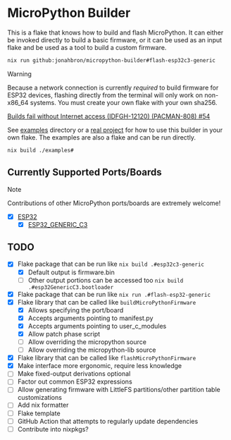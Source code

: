 # MicroPython Builder

This is a flake that knows how to build and flash MicroPython.  It can either
be invoked directly to build a basic firmware, or it can be used as an input
flake and be used as a tool to build a custom firmware.

```bash
nix run github:jonahbron/micropython-builder#flash-esp32c3-generic
```

> [!WARNING]
> Because a network connection is currently _required_ to build firmware for
> ESP32 devices, flashing directly from the terminal will only work on non-x86_64
> systems.  You must create your own flake with your own sha256.
>
> [Builds fail without Internet access (IDFGH-12120) (PACMAN-808) #54][esp-idf]

See [examples](./examples) directory or a [real project][usage] for how to use
this builder in your own flake. The examples are also a flake and can be run
directly.

```bash
nix build ./examples#
```

## Currently Supported Ports/Boards

> [!NOTE]
> Contributions of other MicroPython ports/boards are extremely welcome!

- [x] [ESP32][esp32]
  - [x] [ESP32_GENERIC_C3][esp32c3-generic]

## TODO
- [x] Flake package that can be run like `nix build .#esp32c3-generic`
  - [x] Default output is firmware.bin
  - [ ] Other output portions can be accessed too `nix build .#esp32GenericC3.bootloader`
- [x] Flake package that can be run like `nix run .#flash-esp32-generic`
- [x] Flake library that can be called like `buildMicroPythonFirmware`
  - [x] Allows specifying the port/board
  - [x] Accepts arguments pointing to manifest.py
  - [x] Accepts arguments pointing to user_c_modules
  - [x] Allow patch phase script
  - [ ] Allow overriding the micropython source
  - [ ] Allow overriding the micropython-lib source
- [x] Flake library that can be called like `flashMicroPythonFirmware`
- [x] Make interface more ergonomic, require less knowledge
- [ ] Make fixed-output derivations optional
- [ ] Factor out common ESP32 expressions
- [ ] Allow generating firmware with LittleFS partitions/other partition table customizations
- [ ] Add nix formatter
- [ ] Flake template
- [ ] GitHub Action that attempts to regularly update dependencies
- [ ] Contribute into nixpkgs?

[esp-idf]: https://github.com/espressif/idf-component-manager/issues/54
[usage]: https://git.sr.ht/~jonahbron/doorbell/tree/17a3b500eadaea10a203baa3f078df4f40ce0f45/item/firmware.nix
[esp32]: https://github.com/micropython/micropython/tree/master/ports/esp32
[esp32c3-generic]: https://github.com/micropython/micropython/tree/master/ports/esp32/boards/ESP32_GENERIC_C3

